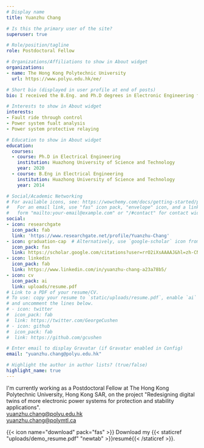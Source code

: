 ```yaml
---
# Display name
title: Yuanzhu Chang

# Is this the primary user of the site?
superuser: true

# Role/position/tagline
role: Postdoctoral Fellow

# Organizations/Affiliations to show in About widget
organizations:
- name: The Hong Kong Polytechnic University
  url: https://www.polyu.edu.hk/ee/

# Short bio (displayed in user profile at end of posts)
bio: I received the B.Eng. and Ph.D degrees in Electronic Engineering from State Key Laboratory of Advanced Electromagnetic and Technology, Huazhong University of Science and Technology, China, in 2014 and 2020. Since 2020, I worked as a Postdoctoral Fellow at Polytechnique Montreal, University of Montreal, Quebec, Canada. I am currently a Postdoctoral Fellow at The Hong Kong Polytechnic University.

# Interests to show in About widget
interests:
- Fault ride through control
- Power system fualt analysis
- Power system protective relaying

# Education to show in About widget
education:
  courses:
  - course: Ph.D in Electrical Engineering
    institution: Huazhong University of Science and Technology
    year: 2020
  - course: B.Eng in Electrical Engineering
    institution: Huazhong University of Science and Technology
    year: 2014

# Social/Academic Networking
# For available icons, see: https://wowchemy.com/docs/getting-started/page-builder/#icons
#   For an email link, use "fas" icon pack, "envelope" icon, and a link in the
#   form "mailto:your-email@example.com" or "/#contact" for contact widget.
social:
- icon: researchgate
  icon_pack: fab
  link: 'https://www.researchgate.net/profile/Yuanzhu-Chang'
- icon: graduation-cap  # Alternatively, use `google-scholar` icon from `ai` icon pack
  icon_pack: fas
  link: https://scholar.google.com/citations?user=rrO2iXsAAAAJ&hl=zh-CN&oi=ao
- icon: linkedin
  icon_pack: fab
  link: https://www.linkedin.com/in/yuanzhu-chang-a23a78b5/
- icon: cv
  icon_pack: ai
  link: uploads/resume.pdf
# Link to a PDF of your resume/CV.
# To use: copy your resume to `static/uploads/resume.pdf`, enable `ai` icons in `params.toml`, 
# and uncomment the lines below.
# - icon: twitter
#  icon_pack: fab
#  link: https://twitter.com/GeorgeCushen
# - icon: github
#  icon_pack: fab
#  link: https://github.com/gcushen

# Enter email to display Gravatar (if Gravatar enabled in Config)
email: "yuanzhu.chang@polyu.edu.hk"

# Highlight the author in author lists? (true/false)
highlight_name: true
---
```


I'm currently working as a Postdoctoral Fellow at The Hong Kong Polytechnic University, Hong Kong SAR, on the project "Redesigning digital twins of more electronic power systems for protection and stability applications".<br>
yuanzhu.chang@polyu.edu.hk <br>
yuanzhu.chang@polymtl.ca

{{< icon name="download" pack="fas" >}} Download my {{< staticref "uploads/demo_resume.pdf" "newtab" >}}resumé{{< /staticref >}}.
